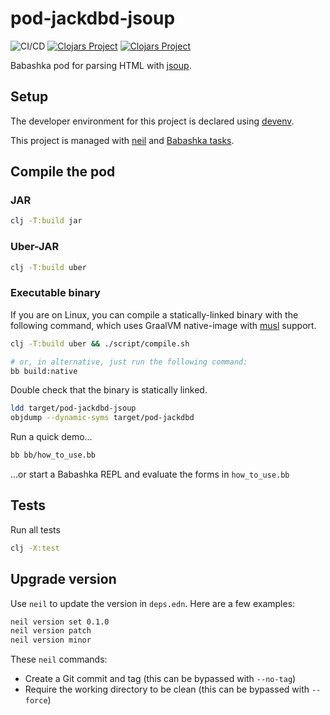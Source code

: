 # pod-jackdbd-jsoup

![CI/CD](https://github.com/jackdbd/pod-jackdbd-jsoup/actions/workflows/ci-cd.yaml/badge.svg)
[![Clojars Project](https://img.shields.io/clojars/v/com.github.jackdbd/pod.jackdbd.jsoup.svg)](https://clojars.org/com.github.jackdbd/pod.jackdbd.jsoup)
[![Clojars Project](https://img.shields.io/clojars/v/com.github.jackdbd/pod.jackdbd.jsoup.svg?include_prereleases)](https://clojars.org/com.github.jackdbd/pod.jackdbd.jsoup)

Babashka pod for parsing HTML with [jsoup](https://jsoup.org/).

## Setup

The developer environment for this project is declared using [devenv](https://github.com/cachix/devenv).

This project is managed with [neil](https://github.com/babashka/neil) and [Babashka tasks](https://book.babashka.org/#tasks).

## Compile the pod

### JAR

```sh
clj -T:build jar
```

### Uber-JAR

```sh
clj -T:build uber
```

### Executable binary

If you are on Linux, you can compile a statically-linked binary with the following command, which uses GraalVM native-image with [musl](https://musl.libc.org/) support.

```sh
clj -T:build uber && ./script/compile.sh

# or, in alternative, just run the following command:
bb build:native
```

Double check that the binary is statically linked.

```sh
ldd target/pod-jackdbd-jsoup
objdump --dynamic-syms target/pod-jackdbd
```

Run a quick demo...

```sh
bb bb/how_to_use.bb
```

...or start a Babashka REPL and evaluate the forms in `how_to_use.bb`

## Tests

Run all tests

```sh
clj -X:test
```

## Upgrade version

Use `neil` to update the version in `deps.edn`. Here are a few examples:

```sh
neil version set 0.1.0
neil version patch
neil version minor
```

These `neil` commands:

- Create a Git commit and tag (this can be bypassed with `--no-tag`)
- Require the working directory to be clean (this can be bypassed with `--force`)
